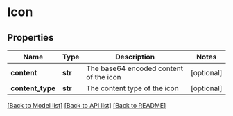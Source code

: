 # Icon


## Properties
Name | Type | Description | Notes
------------ | ------------- | ------------- | -------------
**content** | **str** | The base64 encoded content of the icon | [optional] 
**content_type** | **str** | The content type of the icon | [optional] 

[[Back to Model list]](../README.md#documentation-for-models) [[Back to API list]](../README.md#documentation-for-api-endpoints) [[Back to README]](../README.md)


